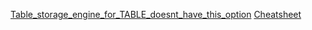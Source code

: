 [Table_storage_engine_for_TABLE_doesnt_have_this_option](Table_storage_engine_for_TABLE_doesnt_have_this_option.md)
[Cheatsheet](Cheatsheet.md)
